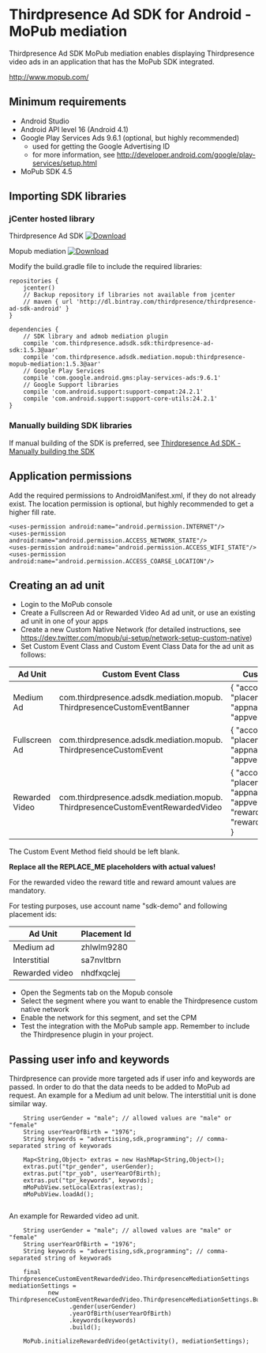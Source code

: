 # Thirdpresence Ad SDK for Android - MoPub mediation

Thirdpresence Ad SDK MoPub mediation enables displaying Thirdpresence video ads in an application that has the MoPub SDK integrated.

http://www.mopub.com/

## Minimum requirements

- Android Studio
- Android API level 16 (Android 4.1)
- Google Play Services Ads 9.6.1 (optional, but highly recommended)
    - used for getting the Google Advertising ID
    - for more information, see http://developer.android.com/google/play-services/setup.html
- MoPub SDK 4.5

## Importing SDK libraries

### jCenter hosted library

Thirdpresence Ad SDK
[ ![Download](https://api.bintray.com/packages/thirdpresence/thirdpresence-ad-sdk-android/com.thirdpresence.adsdk.sdk/images/download.svg) ](https://bintray.com/thirdpresence/thirdpresence-ad-sdk-android/com.thirdpresence.adsdk.sdk/_latestVersion)

Mopub mediation
[ ![Download](https://api.bintray.com/packages/thirdpresence/thirdpresence-ad-sdk-android/com.thirdpresence.adsdk.mediation.mopub/images/download.svg) ](https://bintray.com/thirdpresence/thirdpresence-ad-sdk-android/com.thirdpresence.adsdk.mediation.mopub/_latestVersion)

Modify the build.gradle file to include the required libraries:
```
repositories {
    jcenter()
    // Backup repository if libraries not available from jcenter
    // maven { url 'http://dl.bintray.com/thirdpresence/thirdpresence-ad-sdk-android' }
}

dependencies {
	// SDK library and admob mediation plugin
    compile 'com.thirdpresence.adsdk.sdk:thirdpresence-ad-sdk:1.5.3@aar'
    compile 'com.thirdpresence.adsdk.mediation.mopub:thirdpresence-mopub-mediation:1.5.3@aar'
    // Google Play Services 
    compile 'com.google.android.gms:play-services-ads:9.6.1'
    // Google Support libraries
    compile 'com.android.support:support-compat:24.2.1'
    compile 'com.android.support:support-core-utils:24.2.1'
}
```

### Manually building SDK libraries

If manual building of the SDK is preferred, see [Thirdpresence Ad SDK - Manually building the SDK](../thirdpresence-ad-sdk/#manually-building-the-sdk)

## Application permissions

Add the required permissions to AndroidManifest.xml, if they do not already exist.
The location permission is optional, but highly recommended to get a higher fill rate.
```
<uses-permission android:name="android.permission.INTERNET"/> 
<uses-permission android:name="android.permission.ACCESS_NETWORK_STATE"/>
<uses-permission android:name="android.permission.ACCESS_WIFI_STATE"/>
<uses-permission android:name="android.permission.ACCESS_COARSE_LOCATION"/>

```

## Creating an ad unit

- Login to the MoPub console
- Create a Fullscreen Ad or Rewarded Video Ad ad unit, or use an existing ad unit in one of your apps
- Create a new Custom Native Network (for detailed instructions, see https://dev.twitter.com/mopub/ui-setup/network-setup-custom-native)
- Set Custom Event Class and Custom Event Class Data for the ad unit as follows:

| Ad Unit | Custom Event Class | Custom Event Class Data |
| --- | --- | --- |
| Medium Ad | com.thirdpresence.adsdk.mediation.mopub. ThirdpresenceCustomEventBanner | { "account":"REPLACE_ME", "placementid":"REPLACE_ME", "appname":"REPLACE_ME", "appversion":"REPLACE_ME"} |
| Fullscreen Ad | com.thirdpresence.adsdk.mediation.mopub. ThirdpresenceCustomEvent | { "account":"REPLACE_ME", "placementid":"REPLACE_ME", "appname":"REPLACE_ME", "appversion":"REPLACE_ME"} |
| Rewarded Video | com.thirdpresence.adsdk.mediation.mopub. ThirdpresenceCustomEventRewardedVideo | { "account":"REPLACE_ME", "placementid":"REPLACE_ME", "appname":"REPLACE_ME", "appversion":"REPLACE_ME", "rewardtitle":"REPLACE_ME", "rewardamount":"REPLACE_ME" }  |

The Custom Event Method field should be left blank.

**Replace all the REPLACE_ME placeholders with actual values!**

For the rewarded video the reward title and reward amount values are mandatory.

For testing purposes, use account name "sdk-demo" and following placement ids:
 
|  Ad Unit | Placement Id | 
| --- | --- |
| Medium ad | zhlwlm9280 | 
| Interstitial | sa7nvltbrn |
| Rewarded video | nhdfxqclej |

- Open the Segments tab on the Mopub console
- Select the segment where you want to enable the Thirdpresence custom native network
- Enable the network for this segment, and set the CPM
- Test the integration with the MoPub sample app. Remember to include the Thirdpresence plugin in your project.

## Passing user info and keywords

Thirdpresence can provide more targeted ads if user info and keywords are passed. In order to do that the data needs to be added to MoPub ad request.
An example for a Medium ad unit below. The interstitial unit is done similar way.
```
    String userGender = "male"; // allowed values are "male" or "female"
    String userYearOfBirth = "1976";
    String keywords = "advertising,sdk,programming"; // comma-separated string of keyworads

    Map<String,Object> extras = new HashMap<String,Object>();
    extras.put("tpr_gender", userGender);
    extras.put("tpr_yob", userYearOfBirth);
    extras.put("tpr_keywords", keywords);
    mMoPubView.setLocalExtras(extras);
    mMoPubView.loadAd();
        
```

An example for Rewarded video ad unit.
```
    String userGender = "male"; // allowed values are "male" or "female"
    String userYearOfBirth = "1976";
    String keywords = "advertising,sdk,programming"; // comma-separated string of keyworads

    final ThirdpresenceCustomEventRewardedVideo.ThirdpresenceMediationSettings mediationSettings =
           new ThirdpresenceCustomEventRewardedVideo.ThirdpresenceMediationSettings.Builder()
                 .gender(userGender)
                 .yearOfBirth(userYearOfBirth)
                 .keywords(keywords)
                 .build();

    MoPub.initializeRewardedVideo(getActivity(), mediationSettings);
```